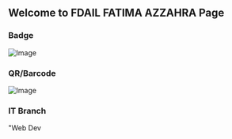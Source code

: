 ## Welcome to FDAIL FATIMA AZZAHRA  Page


### Badge
![Image](badges/fdailfatimaazzahra.png)

### QR/Barcode
![Image](qr/qr_fdailfatimaazzahra.png)
### IT Branch
"Web Dev
